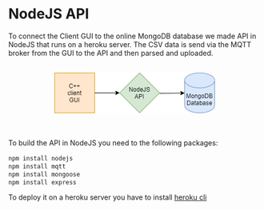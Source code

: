 # NodeJS API
To connect the Client GUI to the online MongoDB database we made API in NodeJS that runs on a heroku server. The CSV data is send via the MQTT broker from the GUI to the API and then parsed and uploaded.
</br></br>

<p align="center">
  <img src="docs/Client_To_DB.png">
</p>

</br></br>
To build the API in NodeJS you need to the following packages:
```
npm install nodejs
npm install mqtt
npm install mongoose
npm install express
```
To deploy it on a heroku server you have to install [heroku cli](https://devcenter.heroku.com/articles/heroku-cli)
